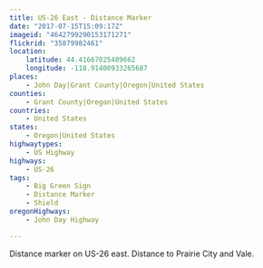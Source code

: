 ```yaml
---
title: US-26 East - Distance Marker
date: "2017-07-15T15:09:17Z"
imageid: "4642799290153171271"
flickrid: "35879982461"
location:
    latitude: 44.41667025489662
    longitude: -118.91400933265687
places:
    - John Day|Grant County|Oregon|United States
counties:
    - Grant County|Oregon|United States
countries:
    - United States
states:
    - Oregon|United States
highwaytypes:
    - US Highway
highways:
    - US-26
tags:
    - Big Green Sign
    - Distance Marker
    - Shield
oregonHighways:
    - John Day Highway

---
```

Distance marker on US-26 east.  Distance to Prairie City and Vale.